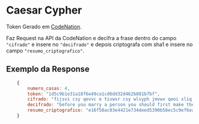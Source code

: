 # Caesar Cypher

Token Gerado em [CodeNation](https://www.codenation.dev/).

Faz Request na API da CodeNation e decifra a frase dentro do campo `"cifrado"` e insere no `"decifrado"` e depois criptografa com sha1 e insere no campo `"resumo_criptografico"`.

## Exemplo da Response

```javascript
    {
        numero_casas: 4,
        token: "1d5c9b1e31a18f6e49ca1cd6dd32d462b881b7bf",
        cifrado: "fijsvi csy qevvc e tivwsr csy wlsyph jmvwx qeoi xliq ywi e gsqtyxiv amxl wpsa mrxivrix xs wii als xlic vieppc evi. ampp jivvipp",
        decifrado: "before you marry a person you should first make them use a computer with slow internet to see who they really are. will ferrell",
        resumo_criptografico: "e16f58ac03e4421e734deed5390b58ec5c9ef6ea",
    }
```